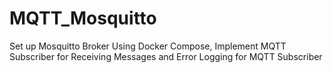 # MQTT_Mosquitto
Set up Mosquitto Broker Using Docker Compose, Implement MQTT Subscriber for Receiving Messages and Error Logging for MQTT Subscriber

